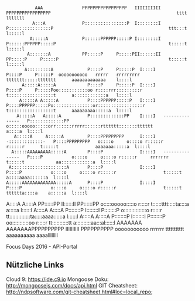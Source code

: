 
               AAA               PPPPPPPPPPPPPPPPP   IIIIIIIIII                 PPPPPPPPPPPPPPPPP                                                tttt                            lllllll 
              A:::A              P::::::::::::::::P  I::::::::I                 P::::::::::::::::P                                            ttt:::t                            l:::::l 
             A:::::A             P::::::PPPPPP:::::P I::::::::I                 P::::::PPPPPP:::::P                                           t:::::t                            l:::::l 
            A:::::::A            PP:::::P     P:::::PII::::::II                 PP:::::P     P:::::P                                          t:::::t                            l:::::l 
           A:::::::::A             P::::P     P:::::P  I::::I                     P::::P     P:::::P  ooooooooooo   rrrrr   rrrrrrrrr   ttttttt:::::ttttttt      aaaaaaaaaaaaa    l::::l 
          A:::::A:::::A            P::::P     P:::::P  I::::I                     P::::P     P:::::Poo:::::::::::oo r::::rrr:::::::::r  t:::::::::::::::::t      a::::::::::::a   l::::l 
         A:::::A A:::::A           P::::PPPPPP:::::P   I::::I                     P::::PPPPPP:::::Po:::::::::::::::or:::::::::::::::::r t:::::::::::::::::t      aaaaaaaaa:::::a  l::::l 
        A:::::A   A:::::A          P:::::::::::::PP    I::::I   ---------------   P:::::::::::::PP o:::::ooooo:::::orr::::::rrrrr::::::rtttttt:::::::tttttt               a::::a  l::::l 
       A:::::A     A:::::A         P::::PPPPPPPPP      I::::I   -:::::::::::::-   P::::PPPPPPPPP   o::::o     o::::o r:::::r     r:::::r      t:::::t              aaaaaaa:::::a  l::::l 
      A:::::AAAAAAAAA:::::A        P::::P              I::::I   ---------------   P::::P           o::::o     o::::o r:::::r     rrrrrrr      t:::::t            aa::::::::::::a  l::::l 
     A:::::::::::::::::::::A       P::::P              I::::I                     P::::P           o::::o     o::::o r:::::r                  t:::::t           a::::aaaa::::::a  l::::l 
    A:::::AAAAAAAAAAAAA:::::A      P::::P              I::::I                     P::::P           o::::o     o::::o r:::::r                  t:::::t    tttttta::::a    a:::::a  l::::l 
   A:::::A             A:::::A   PP::::::PP          II::::::II                 PP::::::PP         o:::::ooooo:::::o r:::::r                  t::::::tttt:::::ta::::a    a:::::a l::::::l
  A:::::A               A:::::A  P::::::::P          I::::::::I                 P::::::::P         o:::::::::::::::o r:::::r                  tt::::::::::::::ta:::::aaaa::::::a l::::::l
 A:::::A                 A:::::A P::::::::P          I::::::::I                 P::::::::P          oo:::::::::::oo  r:::::r                    tt:::::::::::tt a::::::::::aa:::al::::::l
AAAAAAA                   AAAAAAAPPPPPPPPPP          IIIIIIIIII                 PPPPPPPPPP            ooooooooooo    rrrrrrr                      ttttttttttt    aaaaaaaaaa  aaaallllllll


Focus Days 2016 - API-Portal


Nützliche Links
---------------
Cloud 9: https://ide.c9.io
Mongoose Doku: http://mongoosejs.com/docs/api.html
GIT Cheatsheet: http://ndpsoftware.com/git-cheatsheet.html#loc=local_repo;

